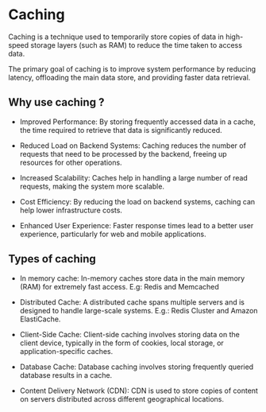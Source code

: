 # Caching

Caching is a technique used to temporarily store copies of data in high-speed storage layers (such as RAM) to reduce the time taken to access data.

The primary goal of caching is to improve system performance by reducing latency, offloading the main data store, and providing faster data retrieval.

## Why use caching ?

- Improved Performance: By storing frequently accessed data in a cache, the time required to retrieve that data is significantly reduced.

- Reduced Load on Backend Systems: Caching reduces the number of requests that need to be processed by the backend, freeing up resources for other operations.

- Increased Scalability: Caches help in handling a large number of read requests, making the system more scalable.

- Cost Efficiency: By reducing the load on backend systems, caching can help lower infrastructure costs.

- Enhanced User Experience: Faster response times lead to a better user experience, particularly for web and mobile applications.

## Types of caching

- In memory cache: In-memory caches store data in the main memory (RAM) for extremely fast access. E.g: Redis and Memcached

- Distributed Cache: A distributed cache spans multiple servers and is designed to handle large-scale systems. E.g.: Redis Cluster and Amazon ElastiCache.

- Client-Side Cache: Client-side caching involves storing data on the client device, typically in the form of cookies, local storage, or application-specific caches.

- Database Cache: Database caching involves storing frequently queried database results in a cache.

- Content Delivery Network (CDN): CDN is used to store copies of content on servers distributed across different geographical locations.
